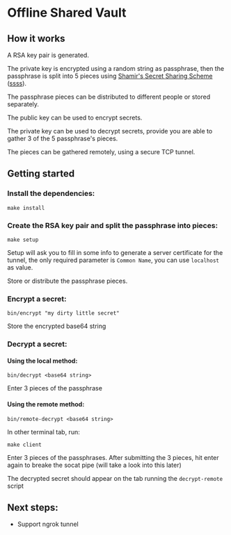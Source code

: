 # Offline Shared Vault

## How it works

A RSA key pair is generated. 

The private key is encrypted using a random string as passphrase, then the passphrase is split into 5 pieces using [Shamir's Secret Sharing Scheme](https://en.wikipedia.org/wiki/Shamir%27s_Secret_Sharing) ([ssss](https://linux.die.net/man/1/ssss)).

The passphrase pieces can be distributed to different people or stored separately.

The public key can be used to encrypt secrets.

The private key can be used to decrypt secrets, provide you are able to gather 3 of the 5 passphrase's pieces.

The pieces can be gathered remotely, using a secure TCP tunnel.

## Getting started

### Install the dependencies:

`make install`

### Create the RSA key pair and split the passphrase into pieces:

`make setup`

Setup will ask you to fill in some info to generate a server certificate for the tunnel, the only required parameter is `Common Name`, you can use `localhost` as value.

Store or distribute the passphrase pieces.

### Encrypt a secret:

`bin/encrypt "my dirty little secret"`

Store the encrypted base64 string

### Decrypt a secret:

#### Using the local method:

`bin/decrypt <base64 string>`

Enter 3 pieces of the passphrase

#### Using the remote method:

`bin/remote-decrypt <base64 string>`

In other terminal tab, run:

`make client`

Enter 3 pieces of the passphrases. After submitting the 3 pieces, hit enter again to breake the socat pipe (will take a look into this later)

The decrypted secret should appear on the tab running the `decrypt-remote` script

## Next steps:

- Support ngrok tunnel
